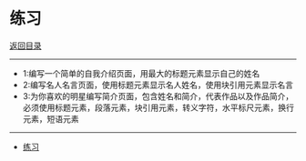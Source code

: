# 练习

[返回目录](./README.md)

---

- 1:编写一个简单的自我介绍页面，用最大的标题元素显示自己的姓名
- 2:编写名人名言页面，使用标题元素显示名人姓名，使用块引用元素显示名言
- 3:为你喜欢的明星编写简介页面，包含姓名和简介，代表作品以及作品简介，必须使用标题元素，段落元素，块引用元素，转义字符，水平标尺元素，换行元素，短语元素

---

- [练习](#练习)

<!-- js处理背景和css样式 -->
<script type="module" src="https://huhuiyu.top/js/github.js"></script>
